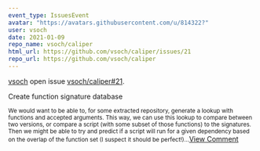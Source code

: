 ```yaml
---
event_type: IssuesEvent
avatar: "https://avatars.githubusercontent.com/u/814322?"
user: vsoch
date: 2021-01-09
repo_name: vsoch/caliper
html_url: https://github.com/vsoch/caliper/issues/21
repo_url: https://github.com/vsoch/caliper
---
```


<a href='https://github.com/vsoch' target='_blank'>vsoch</a> open issue <a href='https://github.com/vsoch/caliper/issues/21' target='_blank'>vsoch/caliper#21</a>.

<p>Create function signature database</p><small>We would want to be able to, for some extracted repository, generate a lookup with functions and accepted arguments. This way, we can use this lookup to compare between two versions, or compare a script (with some subset of those functions) to the signatures. Then we might be able to try and predict if a script will run for a given dependency based on the overlap of the function set (I suspect it should be perfect!)...</small><a href='https://github.com/vsoch/caliper/issues/21' target='_blank'>View Comment</a>